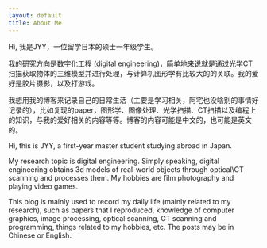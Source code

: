 ```yaml
---
layout: default
title: About Me
---
```


Hi, 我是JYY，一位留学日本的硕士一年级学生。

我的研究方向是数字化工程 (digital engineering)，简单地来说就是通过光学CT扫描获取物体的三维模型并进行处理，与计算机图形学有比较大的的关联。我的爱好是胶片摄影，以及打游戏。

我想用我的博客来记录自己的日常生活（主要是学习相关，阿宅也没啥别的事情好记录的），比如复现的paper，图形学、图像处理、光学扫描、CT扫描以及编程上的知识，与我的爱好相关的内容等等。博客的内容可能是中文的，也可能是英文的。



Hi, this is JYY, a first-year master student studying abroad in Japan. 

My research topic is digital engineering. Simply speaking, digital engineering obtains 3d models of real-world objects through optical\CT scanning and processes them. My hobbies are film photography and playing video games.

This blog is mainly used to record my daily life (mainly related to my research), such as papers that I reproduced, knowledge of computer graphics, image processing, optical scanning, CT scanning and programming, things related to my hobbies, etc. The posts may be in Chinese or English.  
